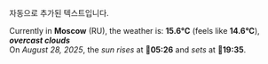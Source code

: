 
자동으로 추가된 텍스트입니다.

<!--START_SECTION:weather:moscow-->
Currently in **Moscow** (RU), the weather is: **15.6°C** (feels like **14.6°C**), ***overcast clouds***<br/>
On *August 28, 2025*, the *sun rises* at 🌅**05:26** and *sets* at 🌇**19:35**.
<!--END_SECTION:weather-->
